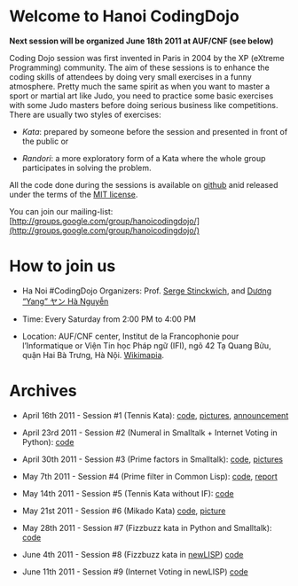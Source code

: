 # Welcome to Hanoi CodingDojo

**Next session will be organized June 18th 2011 at AUF/CNF (see below)**

Coding Dojo session was first invented in Paris in 2004 by the XP
(eXtreme Programming) community.  The aim of these sessions is to
enhance the coding skills of attendees by doing very small exercises
in a funny atmosphere.  Pretty much the same spirit as when you want
to master a sport or martial art like Judo, you need to practice some
basic exercises with some Judo masters before doing serious business
like competitions.  There are usually two styles of exercises:

* *Kata*: prepared by someone before the session and presented in
  front of the public or

* *Randori*: a more exploratory form of a Kata where the whole group
  participates in solving the problem.

All the code done during the sessions is available on
[github](http://www.github.com/) anid released under the terms of the
[MIT license](http://www.opensource.org/licenses/mit-license.php).

You can join our mailing-list:
[http://groups.google.com/group/hanoicodingdojo/](http://groups.google.com/group/hanoicodingdojo/)

# How to join us

 * Ha Noi #CodingDojo Organizers:
   Prof. [Serge Stinckwich](http://www.doesnotunderstand.org/), and
   [Dương “Yang” ヤン Hà Nguyễn](http://cmpitg.wordpress.com)

 * Time: Every Saturday from 2:00 PM to 4:00 PM

 * Location: AUF/CNF center, Institut de la Francophonie pour
   l’Informatique or Viện Tin học Pháp ngữ (IFI), ngõ 42 Tạ Quang Bửu,
   quận Hai Bà Trưng, Hà
   Nội. [Wikimapia](http://wikimapia.org/131037/vi/Vi%E1%BB%87n-Tin-h%E1%BB%8Dc-Ph%C3%A1p-ng%E1%BB%AF-H%C3%A0-N%E1%BB%99i-IFI).

# Archives

* April 16th 2011 - Session #1 (Tennis Kata):
  [code](https://github.com/HaNoiCodingDojo/HNCDSession1),
  [pictures](http://www.flickr.com/photos/sergestinckwich/sets/72157626521205638/),
  [announcement](http://blog.hanoilug.org/?p=123)

* April 23rd 2011 - Session #2 (Numeral in Smalltalk + Internet Voting in Python):
  [code](https://github.com/HaNoiCodingDojo/HNCDSession2)

* April 30th 2011 - Session #3 (Prime factors in Smalltalk):
  [code](https://github.com/HaNoiCodingDojo/HNCDSession3),
  [pictures](http://www.flickr.com/photos/vuhung/sets/72157626622094652/)

* May 7th 2011 - Session #4 (Prime filter in Common Lisp):
  [code](https://github.com/HaNoiCodingDojo/HNCDSession4),
  [report](http://blog.hanoilug.org/?p=124)

* May 14th 2011 - Session #5 (Tennis Kata without IF):
  [code](https://github.com/HaNoiCodingDojo/HNCDSession5)

* May 21st 2011 - Session #6 (Mikado Kata)
  [code](https://github.com/HaNoiCodingDojo/HNCDSession6),
  [picture](http://www.flickr.com/photos/sergestinckwich/5753566224/)

* May 28th 2011 - Session #7 (Fizzbuzz kata in Python and Smalltalk): 
  [code](https://github.com/HaNoiCodingDojo/HNCDSession7)

* June 4th 2011 - Session #8 (Fizzbuzz kata in [newLISP](http://www.newlisp.org/))
  [code](https://github.com/HaNoiCodingDojo/HNCDSession8)

* June 11th 2011 - Session #9 (Internet Voting in newLISP)
  [code](https://github.com/HaNoiCodingDojo/HNCDSession9)
